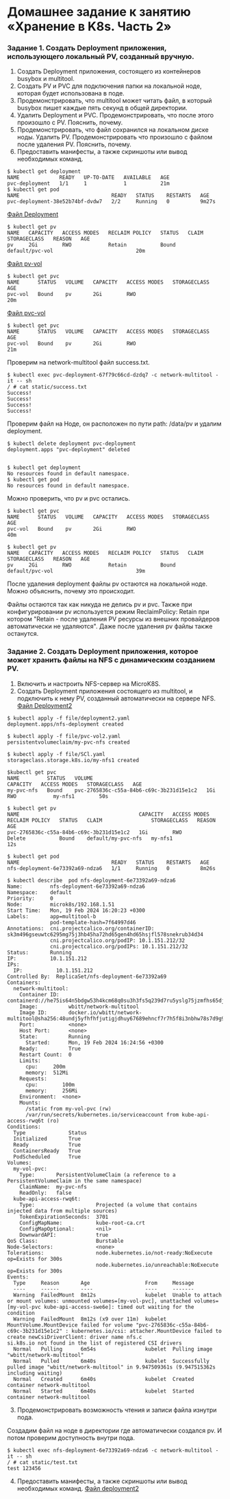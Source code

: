 # Домашнее задание к занятию «Хранение в K8s. Часть 2»
### Задание 1. Создать Deployment приложения, использующего локальный PV, созданный вручную.
1) Создать Deployment приложения, состоящего из контейнеров busybox и multitool.
2) Создать PV и PVC для подключения папки на локальной ноде, которая будет использована в поде.
3) Продемонстрировать, что multitool может читать файл, в который busybox пишет каждые пять секунд в общей директории.
4) Удалить Deployment и PVC. Продемонстрировать, что после этого произошло с PV. Пояснить, почему.
5) Продемонстрировать, что файл сохранился на локальном диске ноды. Удалить PV. Продемонстрировать что произошло с файлом после удаления PV. Пояснить, почему.
6) Предоставить манифесты, а также скриншоты или вывод необходимых команд.
```
$ kubectl get deployment
NAME             READY   UP-TO-DATE   AVAILABLE   AGE
pvc-deployment   1/1     1            1           21m
$ kubectl get pod
NAME                              READY   STATUS    RESTARTS   AGE
pvc-deployment-38e52b74bf-dvdw7   2/2     Running   0          9m27s
```
[Файл Deployment](https://github.com/dikalov/devops-28/blob/main/kuber-homeworks/2.2%20/file%20/deployment.yaml)
```
$ kubectl get pv
NAME   CAPACITY   ACCESS MODES   RECLAIM POLICY   STATUS   CLAIM             STORAGECLASS   REASON   AGE
pv     2Gi        RWO            Retain           Bound    default/pvc-vol                           20m
```
[Файл pv-vol](https://github.com/dikalov/devops-28/blob/main/kuber-homeworks/2.2%20/file%20/pv-vol.yaml)
```
$ kubectl get pvc
NAME      STATUS   VOLUME   CAPACITY   ACCESS MODES   STORAGECLASS   AGE
pvc-vol   Bound    pv       2Gi        RWO                           20m
```
[Файл pvc-vol](https://github.com/dikalov/devops-28/blob/main/kuber-homeworks/2.2%20/file%20/pvc-vol.yaml)
```
$ kubectl get pvc
NAME      STATUS   VOLUME   CAPACITY   ACCESS MODES   STORAGECLASS   AGE
pvc-vol   Bound    pv       2Gi        RWO                           21m
```
Проверим на network-multitool файл success.txt.
```
$ kubectl exec pvc-deployment-67f79c66cd-dzdq7 -c network-multitool -it -- sh
/ # cat static/success.txt
Success!
Success!
Success!
Success!
```
Проверим файл на Ноде, он расположен по пути path: /data/pv и удалим deployment.
```
$ kubectl delete deployment pvc-deployment
deployment.apps "pvc-deployment" deleted


$ kubectl get deployment
No resources found in default namespace.
$ kubectl get pod
No resources found in default namespace.
```
Можно проверить, что pv и pvc остались.
```
$ kubectl get pvc
NAME      STATUS   VOLUME   CAPACITY   ACCESS MODES   STORAGECLASS   AGE
pvc-vol   Bound    pv       2Gi        RWO                           40m

$ kubectl get pv
NAME   CAPACITY   ACCESS MODES   RECLAIM POLICY   STATUS   CLAIM             STORAGECLASS   REASON   AGE
pv     2Gi        RWO            Retain           Bound    default/pvc-vol                           39m
```
После удаления deployment файлы pv остаются на локальной ноде. Можно объяснить, почему это происходит.

Файлы остаются так как никуда не делись pv и pvc. Также при конфигурировании pv используется режим ReclaimPolicy: Retain при котором "Retain - после удаления PV ресурсы из внешних провайдеров автоматически не удаляются". Даже после удаления pv файлы также останутся.

### Задание 2. Создать Deployment приложения, которое может хранить файлы на NFS с динамическим созданием PV.
1) Включить и настроить NFS-сервер на MicroK8S.
2) Создать Deployment приложения состоящего из multitool, и подключить к нему PV, созданный автоматически на сервере NFS.
[Файл Deployment2](https://github.com/dikalov/devops-28/blob/main/kuber-homeworks/2.2%20/file%20/deployment2.yaml)
```
$ kubectl apply -f file/deployment2.yaml 
deployment.apps/nfs-deployment created

$ kubectl apply -f file/pvc-vol2.yaml 
persistentvolumeclaim/my-pvc-nfs created

$ kubectl apply -f file/SCl.yaml 
storageclass.storage.k8s.io/my-nfs1 created

$kubectl get pvc
NAME         STATUS   VOLUME                                     CAPACITY   ACCESS MODES   STORAGECLASS   AGE
my-pvc-nfs   Bound    pvc-2765836c-c55a-84b6-c69c-3b231d15e1c2   1Gi        RWO            my-nfs1        50s

$ kubectl get pv
NAME                                       CAPACITY   ACCESS MODES   RECLAIM POLICY   STATUS   CLAIM                STORAGECLASS   REASON   AGE
pvc-2765836c-c55a-84b6-c69c-3b231d15e1c2   1Gi        RWO            Delete           Bound    default/my-pvc-nfs   my-nfs1                 12s
```
```
$ kubectl get pod
NAME                              READY   STATUS    RESTARTS   AGE
nfs-deployment-6e73392a69-ndza6   1/1     Running   0          8m26s

$ kubectl describe  pod nfs-deployment-6e73392a69-ndza6
Name:         nfs-deployment-6e73392a69-ndza6
Namespace:    default
Priority:     0
Node:         microk8s/192.168.1.51
Start Time:   Mon, 19 Feb 2024 16:20:23 +0300
Labels:       app=multitool-b
              pod-template-hash=7f64997d46
Annotations:  cni.projectcalico.org/containerID: sk3m496gseuwtc6295mg75j3hb45ha72hd65gen4hd65hsjfl578snekrub34d34
              cni.projectcalico.org/podIP: 10.1.151.212/32
              cni.projectcalico.org/podIPs: 10.1.151.212/32
Status:       Running
IP:           10.1.151.212
IPs:
  IP:           10.1.151.212
Controlled By:  ReplicaSet/nfs-deployment-6e73392a69
Containers:
  network-multitool:
    Container ID:   containerd://he75is64n5bdgw53h4kcm68q0su3h3fs5q239d7ru5yslg75jzmfhs65djvn37r46
    Image:          wbitt/network-multitool
    Image ID:       docker.io/wbitt/network-multitool@sha256:48undj5yfhfhfjutigjdhuy67689ehncf7r7h5f8i3nbhw78s7d9g9gjtjtjgkv5
    Port:           <none>
    Host Port:      <none>
    State:          Running
      Started:      Mon, 19 Feb 2024 16:24:56 +0300
    Ready:          True
    Restart Count:  0
    Limits:
      cpu:     200m
      memory:  512Mi
    Requests:
      cpu:        100m
      memory:     256Mi
    Environment:  <none>
    Mounts:
      /static from my-vol-pvc (rw)
      /var/run/secrets/kubernetes.io/serviceaccount from kube-api-access-rwq6t (ro)
Conditions:
  Type              Status
  Initialized       True
  Ready             True
  ContainersReady   True
  PodScheduled      True
Volumes:
  my-vol-pvc:
    Type:       PersistentVolumeClaim (a reference to a PersistentVolumeClaim in the same namespace)
    ClaimName:  my-pvc-nfs
    ReadOnly:   false
  kube-api-access-rwq6t:
    Type:                    Projected (a volume that contains injected data from multiple sources)
    TokenExpirationSeconds:  3701
    ConfigMapName:           kube-root-ca.crt
    ConfigMapOptional:       <nil>
    DownwardAPI:             true
QoS Class:                   Burstable
Node-Selectors:              <none>
Tolerations:                 node.kubernetes.io/not-ready:NoExecute op=Exists for 300s
                             node.kubernetes.io/unreachable:NoExecute op=Exists for 300s
Events:
  Type     Reason       Age                  From     Message
  ----     ------       ----                 ----     -------
  Warning  FailedMount  8m12s                kubelet  Unable to attach or mount volumes: unmounted volumes=[my-vol-pvc], unattached volumes=[my-vol-pvc kube-api-access-swe6e]: timed out waiting for the condition
  Warning  FailedMount  8m12s (x9 over 11m)  kubelet  MountVolume.MountDevice failed for volume "pvc-2765836c-c55a-84b6-c69c-3b231d15e1c2" : kubernetes.io/csi: attacher.MountDevice failed to create newCsiDriverClient: driver name nfs.c
si.k8s.io not found in the list of registered CSI drivers
  Normal   Pulling      6m54s                kubelet  Pulling image "wbitt/network-multitool"
  Normal   Pulled       6m40s                kubelet  Successfully pulled image "wbitt/network-multitool" in 9.947509361s (9.947515362s including waiting)
  Normal   Created      6m40s                kubelet  Created container network-multitool
  Normal   Started      6m40s                kubelet  Started container network-multitool
```
3) Продемонстрировать возможность чтения и записи файла изнутри пода.

Создадим файл на ноде в директории где автоматически создался pv. И потом проверим доступность внутри пода.
```
$ kubectl exec nfs-deployment-6e73392a69-ndza6 -c network-multitool -it -- sh
/ # cat static/test.txt
test 123456
```
4) Предоставить манифесты, а также скриншоты или вывод необходимых команд.
[Файл deployment2](https://github.com/dikalov/devops-28/blob/main/kuber-homeworks/2.2%20/file%20/deployment2.yamlhttps://github.com/dikalov/devops-28/blob/main/kuber-homeworks/2.2%20/file%20/deployment2.yaml)










